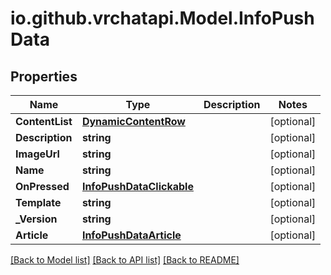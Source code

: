 # io.github.vrchatapi.Model.InfoPushData

## Properties

Name | Type | Description | Notes
------------ | ------------- | ------------- | -------------
**ContentList** | [**DynamicContentRow**](DynamicContentRow.md) |  | [optional] 
**Description** | **string** |  | [optional] 
**ImageUrl** | **string** |  | [optional] 
**Name** | **string** |  | [optional] 
**OnPressed** | [**InfoPushDataClickable**](InfoPushDataClickable.md) |  | [optional] 
**Template** | **string** |  | [optional] 
**_Version** | **string** |  | [optional] 
**Article** | [**InfoPushDataArticle**](InfoPushDataArticle.md) |  | [optional] 

[[Back to Model list]](../README.md#documentation-for-models) [[Back to API list]](../README.md#documentation-for-api-endpoints) [[Back to README]](../README.md)


